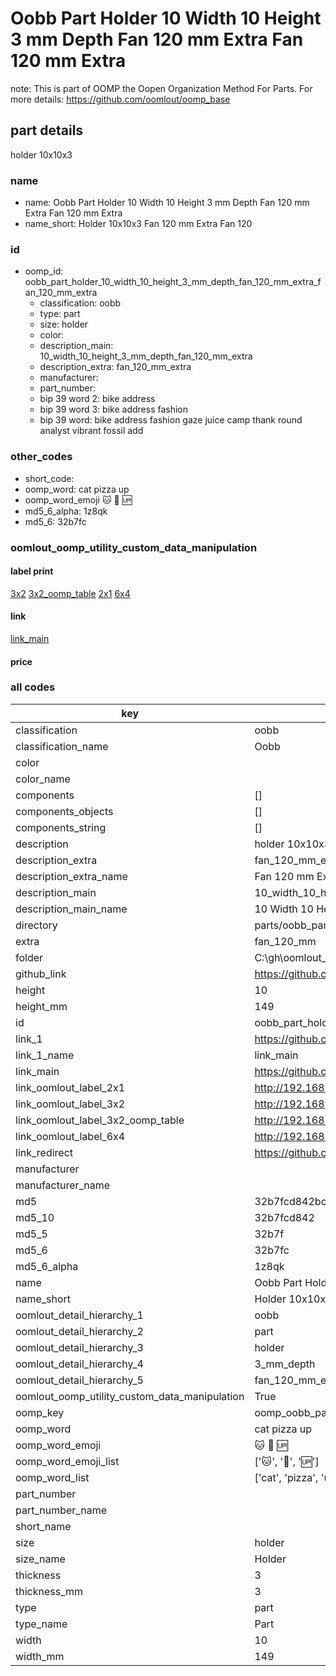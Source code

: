 # Oobb Part Holder 10 Width 10 Height 3 mm Depth Fan 120 mm Extra Fan 120 mm Extra  

note: This is part of OOMP the Oopen Organization Method For Parts. For more details: https://github.com/oomlout/oomp_base

##  part details
  



holder 10x10x3



### name
* name: Oobb Part Holder 10 Width 10 Height 3 mm Depth Fan 120 mm Extra Fan 120 mm Extra
* name_short: Holder 10x10x3 Fan 120 mm Extra Fan 120
### id
* oomp_id: oobb_part_holder_10_width_10_height_3_mm_depth_fan_120_mm_extra_fan_120_mm_extra
  * classification: oobb
  * type: part
  * size: holder
  * color: 
  * description_main: 10_width_10_height_3_mm_depth_fan_120_mm_extra
  * description_extra: fan_120_mm_extra
  * manufacturer: 
  * part_number: 
  * bip 39 word 2: bike address
  * bip 39 word 3: bike address fashion
  * bip 39 word: bike address fashion gaze juice camp thank round analyst vibrant fossil add

### other_codes
* short_code: 
* oomp_word: cat pizza up
* oomp_word_emoji :cat: :pizza: :up:
* md5_6_alpha: 1z8qk
* md5_6: 32b7fc






### oomlout_oomp_utility_custom_data_manipulation
#### label print
[3x2](http://192.168.1.245:1112/?label=oomp%201z8qk)
[3x2_oomp_table](http://192.168.1.108:1112/?label=oomp%201z8qk)
[2x1](http://192.168.1.242:1112/?label=oomp%201z8qk)
[6x4](http://192.168.1.55:1112/?label=oomp%201z8qk)    

#### link

[link_main](https://github.com/oomlout/oomlout_oobb_version_4_generated_parts/tree/main/navigation_oomp/oobb/part/holder/10_width_10_height_3_mm_depth_fan_120_mm_extra/fan_120_mm_extra/part)                              

#### price







### all codes 
| key | value |  
| --- | --- |  
| classification | oobb |  
| classification_name | Oobb |  
| color |  |  
| color_name |  |  
| components | [] |  
| components_objects | [] |  
| components_string | [] |  
| description | holder 10x10x3 |  
| description_extra | fan_120_mm_extra |  
| description_extra_name | Fan 120 mm Extra |  
| description_main | 10_width_10_height_3_mm_depth_fan_120_mm_extra |  
| description_main_name | 10 Width 10 Height 3 mm Depth Fan 120 mm Extra |  
| directory | parts/oobb_part_holder_10_width_10_height_3_mm_depth_fan_120_mm_extra_fan_120_mm_extra |  
| extra | fan_120_mm |  
| folder | C:\gh\oomlout_oobb_version_4_generated_parts\parts\oobb_part_holder_10_width_10_height_3_mm_depth_fan_120_mm_extra_fan_120_mm_extra |  
| github_link | https://github.com/oomlout/oomlout_oomp_part_src/tree/main/parts/oobb_part_holder_10_width_10_height_3_mm_depth_fan_120_mm_extra_fan_120_mm_extra |  
| height | 10 |  
| height_mm | 149 |  
| id | oobb_part_holder_10_width_10_height_3_mm_depth_fan_120_mm_extra_fan_120_mm_extra |  
| link_1 | https://github.com/oomlout/oomlout_oobb_version_4_generated_parts/tree/main/navigation_oomp/oobb/part/holder/10_width_10_height_3_mm_depth_fan_120_mm_extra/fan_120_mm_extra/part |  
| link_1_name | link_main |  
| link_main | https://github.com/oomlout/oomlout_oobb_version_4_generated_parts/tree/main/navigation_oomp/oobb/part/holder/10_width_10_height_3_mm_depth_fan_120_mm_extra/fan_120_mm_extra/part |  
| link_oomlout_label_2x1 | http://192.168.1.242:1112/?label=oomp%201z8qk |  
| link_oomlout_label_3x2 | http://192.168.1.245:1112/?label=oomp%201z8qk |  
| link_oomlout_label_3x2_oomp_table | http://192.168.1.108:1112/?label=oomp%201z8qk |  
| link_oomlout_label_6x4 | http://192.168.1.55:1112/?label=oomp%201z8qk |  
| link_redirect | https://github.com/oomlout/oomlout_oobb_version_4_generated_parts/tree/main/parts/oobb_holder_10_10_03_ex_fan_120_mm |  
| manufacturer |  |  
| manufacturer_name |  |  
| md5 | 32b7fcd842bc7bf8833c660aa680d8b1 |  
| md5_10 | 32b7fcd842 |  
| md5_5 | 32b7f |  
| md5_6 | 32b7fc |  
| md5_6_alpha | 1z8qk |  
| name | Oobb Part Holder 10 Width 10 Height 3 mm Depth Fan 120 mm Extra Fan 120 mm Extra |  
| name_short | Holder 10x10x3 Fan 120 mm Extra Fan 120 |  
| oomlout_detail_hierarchy_1 | oobb |  
| oomlout_detail_hierarchy_2 | part |  
| oomlout_detail_hierarchy_3 | holder |  
| oomlout_detail_hierarchy_4 | 3_mm_depth |  
| oomlout_detail_hierarchy_5 | fan_120_mm_extra |  
| oomlout_oomp_utility_custom_data_manipulation | True |  
| oomp_key | oomp_oobb_part_holder_10_width_10_height_3_mm_depth_fan_120_mm_extra_fan_120_mm_extra |  
| oomp_word | cat pizza up |  
| oomp_word_emoji | :cat: :pizza: :up: |  
| oomp_word_emoji_list | [':cat:', ':pizza:', ':up:'] |  
| oomp_word_list | ['cat', 'pizza', 'up'] |  
| part_number |  |  
| part_number_name |  |  
| short_name |  |  
| size | holder |  
| size_name | Holder |  
| thickness | 3 |  
| thickness_mm | 3 |  
| type | part |  
| type_name | Part |  
| width | 10 |  
| width_mm | 149 |  
